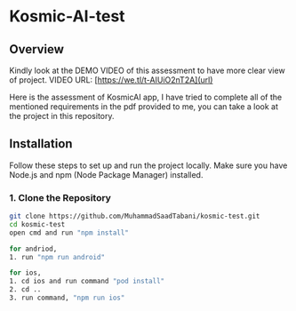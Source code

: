# Kosmic-AI-test

## Overview

Kindly look at the DEMO VIDEO of this assessment to have more clear view of project.
VIDEO URL: [https://we.tl/t-AIUiO2nT2A](url)


Here is the assessment of KosmicAI app, I have tried to complete all of the mentioned requirements in the pdf provided to me, you can take a look at the project in this repository.


## Installation

Follow these steps to set up and run the project locally. Make sure you have Node.js and npm (Node Package Manager) installed.

### 1. Clone the Repository

```bash
git clone https://github.com/MuhammadSaadTabani/kosmic-test.git
cd kosmic-test
open cmd and run "npm install"

for andriod,
1. run "npm run android"

for ios,
1. cd ios and run command "pod install"
2. cd ..
3. run command, "npm run ios"

